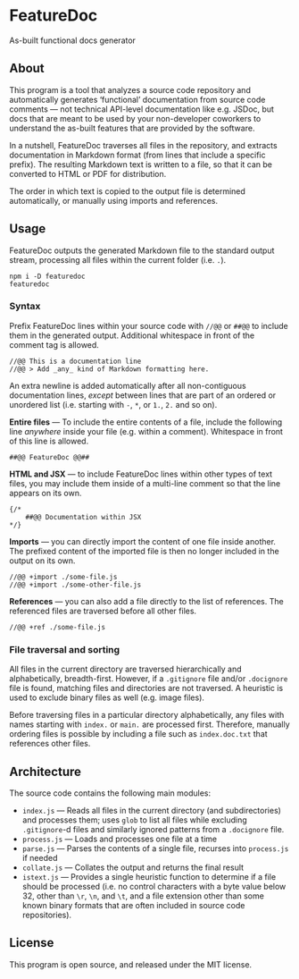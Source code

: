 # FeatureDoc

As-built functional docs generator

## About

This program is a tool that analyzes a source code repository and automatically generates ‘functional’ documentation from source code comments — not technical API-level documentation like e.g. JSDoc, but docs that are meant to be used by your non-developer coworkers to understand the as-built features that are provided by the software.

In a nutshell, FeatureDoc traverses all files in the repository, and extracts documentation in Markdown format (from lines that include a specific prefix). The resulting Markdown text is written to a file, so that it can be converted to HTML or PDF for distribution.

The order in which text is copied to the output file is determined automatically, or manually using imports and references.

## Usage

FeatureDoc outputs the generated Markdown file to the standard output stream, processing all files within the current folder (i.e. `.`).

```
npm i -D featuredoc
featuredoc
```

### Syntax

Prefix FeatureDoc lines within your source code with `//@@` or `##@@` to include them in the generated output. Additional whitespace in front of the comment tag is allowed.

```
//@@ This is a documentation line
//@@ > Add _any_ kind of Markdown formatting here.
```

An extra newline is added automatically after all non-contiguous documentation lines, _except_ between lines that are part of an ordered or unordered list (i.e. starting with `-`, `*`, or `1.`, `2.` and so on).

**Entire files** — To include the entire contents of a file, include the following line _anywhere_ inside your file (e.g. within a comment). Whitespace in front of this line is allowed.

```
##@@ FeatureDoc @@##
```

**HTML and JSX** — to include FeatureDoc lines within other types of text files, you may include them inside of a multi-line comment so that the line appears on its own.

```
{/*
    ##@@ Documentation within JSX
*/}
```

**Imports** — you can directly import the content of one file inside another. The prefixed content of the imported file is then no longer included in the output on its own.

```
//@@ +import ./some-file.js
//@@ +import ./some-other-file.js
```

**References** — you can also add a file directly to the list of references. The referenced files are traversed before all other files.

```
//@@ +ref ./some-file.js
```

### File traversal and sorting

All files in the current directory are traversed hierarchically and alphabetically, breadth-first. However, if a `.gitignore` file and/or `.docignore` file is found, matching files and directories are not traversed. A heuristic is used to exclude binary files as well (e.g. image files).

Before traversing files in a particular directory alphabetically, any files with names starting with `index.` or `main.` are processed first. Therefore, manually ordering files is possible by including a file such as `index.doc.txt` that references other files.

## Architecture

The source code contains the following main modules:

- `index.js` — Reads all files in the current directory (and subdirectories) and processes them; uses `glob` to list all files while excluding `.gitignore`-d files and similarly ignored patterns from a `.docignore` file.
- `process.js` — Loads and processes one file at a time
- `parse.js` — Parses the contents of a single file, recurses into `process.js` if needed
- `collate.js` — Collates the output and returns the final result
- `istext.js` — Provides a single heuristic function to determine if a file should be processed (i.e. no control characters with a byte value below 32, other than `\r`, `\n`, and `\t`, and a file extension other than some known binary formats that are often included in source code repositories).

## License

This program is open source, and released under the MIT license.
